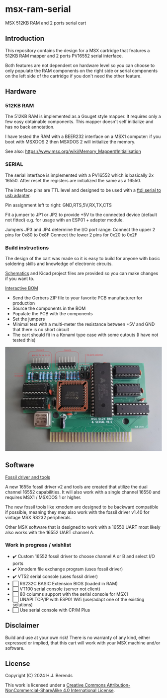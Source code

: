 ﻿# msx-ram-serial
 MSX 512KB RAM and 2 ports serial cart

## Introduction

This repository contains the design for a MSX cartridge that features a 512KB RAM mapper and 2 ports PV16552 serial interface.

Both features are not dependent on hardware level so you can choose to only populate the RAM components on the right side or serial components on the left side of the 
cartridge if you don't need the other feature.   

## Hardware

### 512KB RAM
The 512KB RAM is implemented as a Gouget style mapper. It requires only a few easy obtainable components. This mapper doesn't self initialize and has no back annotation.

I have tested the RAM with a BEER232 interface on a MSX1 computer: if you boot with MSXDOS 2 then MSXDOS 2 will initialize the memory. 

See also: https://www.msx.org/wiki/Memory_Mapper#Initialisation

### SERIAL

The serial interface is implemented with a PV16552 which is basically 2x 16550. After reset the registers are initialized the same as a 16550. 

The interface pins are TTL level and designed to be used with a [ftdi serial to usb adapter](hardware/images/ftdi.JPG).

Pin assignment left to right: GND,RTS,5V,RX,TX,CTS

Fit a jumper to JP1 or JP2 to provide +5V to the connected device (default not fitted) e.g. for usage with an ESP01 + adapter module.  

Jumpers JP3 and JP4 determine the I/O port range:
Connect the upper 2 pins for 0x80 to 0x8F
Connect the lower 2 pins for 0x20 to 0x2F

### Build instructions

The design of the cart was made so it is easy to build for anyone with basic soldering skills and knowledge of electronic circuits.

[Schematics](hardware/msx-ram-serial.pdf) and Kicad project files are provided so you can make changes if you want to. 

<a href="https://htmlpreview.github.io/?https://github.com/b3rendsh/msx-ram-serial/blob/main/hardware/bom/ibom.html">Interactive BOM</a>

 - Send the Gerbers ZIP file to your favorite PCB manufacturer for production
 - Source the components in the BOM
 - Populate the PCB with the components
 - Set the jumpers
 - Minimal test with a multi-meter the resistance between +5V and GND that there is no short circuit
 - The cart should fit in a Konami type case with some cutouts (I have not tested this)

![alt text](hardware/images/msx%20ram-serial%20connectors%20and%20jumpers.jpg?raw=true "Connectors and Jumpers")


## Software

[Fossil driver and tools](fossil/)

A new 1655x fossil driver v2 and tools are created that utilize the dual channel 16552 capabilities. 
It will also work with a single channel 16550 and requires MSX1 / MSXDOS 1 or higher.

The new fossil tools like xmodem are designed to be backward compatible if possible, meaning they may also work
with the fossil driver v1.40 for vintage MSX RS232 peripherals.

Other MSX software that is designed to work with a 16550 UART most likely also works with the 16552 UART channel A. 

### Work in progress / wishlist

 - ✔️ Custom 16552 fossil driver to choose channel A or B and select I/O ports
 - ✔️ Xmodem file exchange program (uses fossil driver)
 - ✔️ VT52 serial console (uses fossil driver)
 - ⬜ RS232C BASIC Extension BIOS (loaded in RAM)
 - ⬜ VT100 serial console (server not client)
 - ⬜ 80 columns support with the serial console for MSX1
 - ⬜ UNAPI TCP/IP with ESP01 Wifi (use/adapt one of the existing solutions)
 - ⬜ Use serial console with CP/M Plus

## Disclaimer
Build and use at your own risk! There is no warranty of any kind, either expressed or implied, that this cart will work with your MSX machine and/or software. 

## License

Copyright (C) 2024 H.J. Berends

This work is licensed under a <a href="http://creativecommons.org/licenses/by-nc-sa/4.0/" rel="nofollow">Creative Commons Attribution-NonCommercial-ShareAlike 4.0 International License</a>.
